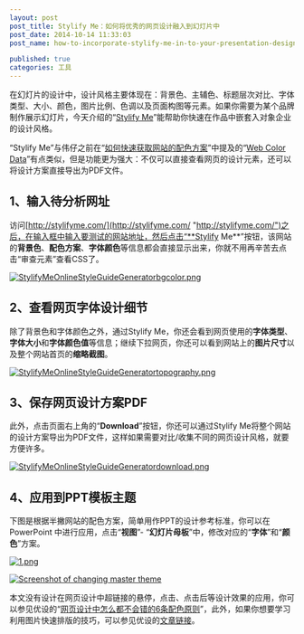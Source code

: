 ```yaml
---
layout: post
post_title: Stylify Me：如何将优秀的网页设计融入到幻灯片中
post_date: 2014-10-14 11:33:03
post_name: how-to-incorporate-stylify-me-in-to-your-presentation-design

published: true
categories: 工具
---
```


在幻灯片的设计中，设计风格主要体现在：背景色、主辅色、标题层次对比、字体类型、大小、颜色，图片比例、色调以及页面构图等元素。如果你需要为某个品牌制作展示幻灯片，今天介绍的“[Stylify Me](http://stylifyme.com/)”能帮助你快速在作品中嵌套入对象企业的设计风格。

“Stylify Me”与伟仔之前在“[如何快速获取网站的配色方案](http://7arnhx.com1.z0.glb.clouddn.com/how-to-get-web-color-scheme/ "如何快速获取网站的配色方案")”中提及的“[Web Color Data](http://webcolourdata.com/)”有点类似，但是功能更为强大：不仅可以直接查看网页的设计元素，还可以将设计方案直接导出为PDF文件。

## 1、输入待分析网址

访问[http://stylifyme.com/](http://stylifyme.com/ "http://stylifyme.com/")之后，在输入框中输入要测试的网站地址，然后点击“**Stylify Me**”按钮，该网站的**背景色**、**配色方案**、**字体颜色**等信息都会直接显示出来，你就不用再辛苦去点击“审查元素”查看CSS了。

[![StylifyMeOnlineStyleGuideGeneratorbgcolor.png](http://7arnhx.com1.z0.glb.clouddn.com/wp-content/uploads/2014/10/StylifyMeOnlineStyleGuideGeneratorbgcolor.png)](http://7arnhx.com1.z0.glb.clouddn.com/wp-content/uploads/2014/10/StylifyMeOnlineStyleGuideGeneratorbgcolor.png)

## 2、查看网页字体设计细节

除了背景色和字体颜色之外，通过Stylify Me，你还会看到网页使用的**字体类型**、**字体大小**和**字体颜色值**等信息；继续下拉网页，你还可以看到网站上的**图片尺寸**以及整个网站首页的**缩略截图**。

[![StylifyMeOnlineStyleGuideGeneratortopography.png](http://7arnhx.com1.z0.glb.clouddn.com/wp-content/uploads/2014/10/StylifyMeOnlineStyleGuideGeneratortopography.png)](http://7arnhx.com1.z0.glb.clouddn.com/wp-content/uploads/2014/10/StylifyMeOnlineStyleGuideGeneratortopography.png)

## 3、保存网页设计方案PDF

此外，点击页面右上角的“**Download**”按钮，你还可以通过Stylify Me将整个网站的设计方案导出为PDF文件，这样如果需要对比/收集不同的网页设计风格，就要方便许多。

[![StylifyMeOnlineStyleGuideGeneratordownload.png](http://7arnhx.com1.z0.glb.clouddn.com/wp-content/uploads/2014/10/StylifyMeOnlineStyleGuideGeneratordownload.png)](http://7arnhx.com1.z0.glb.clouddn.com/wp-content/uploads/2014/10/StylifyMeOnlineStyleGuideGeneratordownload.png)

## 4、应用到PPT模板主题

下图是根据半撇网站的配色方案，简单用作PPT的设计参考标准，你可以在PowerPoint 中进行应用，点击“**视图**”- “**幻灯片母板**”中，修改对应的“**字体**”和“**颜色**”方案。

[![1.png](http://7arnhx.com1.z0.glb.clouddn.com/wp-content/uploads/2014/10/1.png)](http://7arnhx.com1.z0.glb.clouddn.com/wp-content/uploads/2014/10/1.png)

[![Screenshot of changing master theme](http://7arnhx.com1.z0.glb.clouddn.com/wp-content/uploads/2014/10/Screenshotofchangingmastertheme_thumb.png "Screenshot of changing master theme")](http://7arnhx.com1.z0.glb.clouddn.com/wp-content/uploads/2014/10/Screenshotofchangingmastertheme.png)

本文没有设计在网页设计中超链接的悬停，点击、点击后等设计效果的应用，你可以参见优设的“[网页设计中怎么都不会错的6条配色原则](http://www.uisdc.com/6-rules-webdesign-color)”，此外，如果你想要学习利用图片快速排版的技巧，可以参见优设的[文章链接](http://www.uisdc.com/make-photo-professional)。